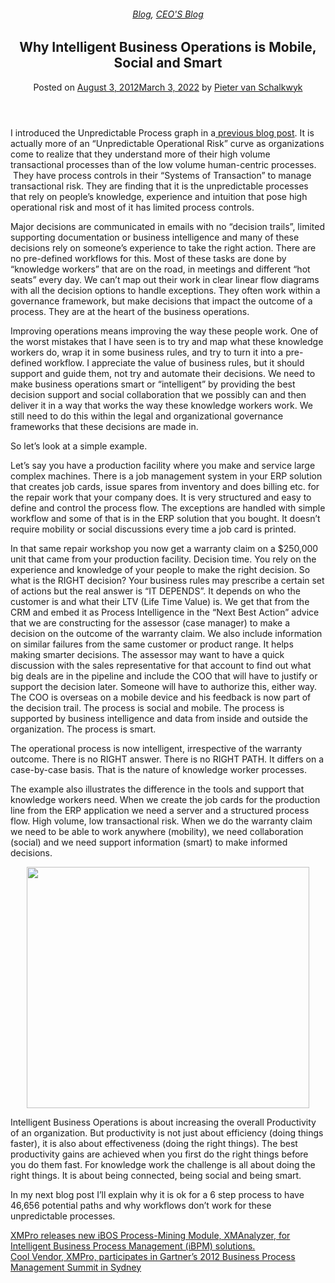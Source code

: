
<article class="post-1249 post type-post status-publish format-standard has-post-thumbnail hentry category-blog category-pieter-blog tag-intelligent-business-operations" id="post-1249">
<div class="article-inner">
<header class="entry-header">
<div class="entry-header-text entry-header-text-top text-center">
<h6 class="entry-category is-xsmall"><a href="https://xmpro.com/category/blog/" rel="category tag">Blog</a>, <a href="https://xmpro.com/category/blog/pieter-blog/" rel="category tag">CEO'S Blog</a></h6><h1 class="entry-title">Why Intelligent Business Operations is Mobile, Social and Smart</h1><div class="entry-divider is-divider small"></div>
<div class="entry-meta uppercase is-xsmall">
<span class="posted-on">Posted on <a href="https://xmpro.com/intelligent-business-operations-mobile-social-smart/" rel="bookmark"><time class="entry-date published" datetime="2012-08-03T01:38:38+00:00">August 3, 2012</time><time class="updated" datetime="2022-03-03T04:25:53+00:00">March 3, 2022</time></a></span> <span class="byline">by <span class="meta-author vcard"><a class="url fn n" href="https://xmpro.com/author/pietervs/">Pieter van Schalkwyk</a></span></span> </div>
</div>
</header>
<div class="entry-content single-page">
<p>I introduced the Unpredictable Process graph in a<a href="https://xmpro.com/unpredictable-processes/" title="Operational Risk: When You Stick Your Head In The Sand"> previous blog post</a>. It is actually more of an “Unpredictable Operational Risk” curve as organizations come to realize that they understand more of their high volume transactional processes than of the low volume human-centric processes.  They have process controls in their “Systems of Transaction” to manage transactional risk. They are finding that it is the unpredictable processes that rely on people’s knowledge, experience and intuition that pose high operational risk and most of it has limited process controls.</p>
<p>Major decisions are communicated in emails with no “decision trails”, limited supporting documentation or business intelligence and many of these decisions rely on someone’s experience to take the right action. There are no pre-defined workflows for this. Most of these tasks are done by “knowledge workers” that are on the road, in meetings and different “hot seats” every day. We can’t map out their work in clear linear flow diagrams with all the decision options to handle exceptions. They often work within a governance framework, but make decisions that impact the outcome of a process. They are at the heart of the business operations.</p>
<p>Improving operations means improving the way these people work. One of the worst mistakes that I have seen is to try and map what these knowledge workers do, wrap it in some business rules, and try to turn it into a pre-defined workflow. I appreciate the value of business rules, but it should support and guide them, not try and automate their decisions. We need to make business operations smart or “intelligent” by providing the best decision support and social collaboration that we possibly can and then deliver it in a way that works the way these knowledge workers work. We still need to do this within the legal and organizational governance frameworks that these decisions are made in.</p>
<p>So let’s look at a simple example.</p>
<p>Let’s say you have a production facility where you make and service large complex machines. There is a job management system in your ERP solution that creates job cards, issue spares from inventory and does billing etc. for the repair work that your company does. It is very structured and easy to define and control the process flow. The exceptions are handled with simple workflow and some of that is in the ERP solution that you bought. It doesn’t require mobility or social discussions every time a job card is printed.</p>
<p>In that same repair workshop you now get a warranty claim on a $250,000 unit that came from your production facility. Decision time. You rely on the experience and knowledge of your people to make the right decision. So what is the RIGHT decision? Your business rules may prescribe a certain set of actions but the real answer is “IT DEPENDS”. It depends on who the customer is and what their LTV (Life Time Value) is. We get that from the CRM and embed it as Process Intelligence in the “Next Best Action” advice that we are constructing for the assessor (case manager) to make a decision on the outcome of the warranty claim. We also include information on similar failures from the same customer or product range. It helps making smarter decisions. The assessor may want to have a quick discussion with the sales representative for that account to find out what big deals are in the pipeline and include the COO that will have to justify or support the decision later. Someone will have to authorize this, either way. The COO is overseas on a mobile device and his feedback is now part of the decision trail. The process is social and mobile. The process is supported by business intelligence and data from inside and outside the organization. The process is smart.</p>
<p>The operational process is now intelligent, irrespective of the warranty outcome. There is no RIGHT answer. There is no RIGHT PATH. It differs on a case-by-case basis. That is the nature of knowledge worker processes.</p>
<p>The example also illustrates the difference in the tools and support that knowledge workers need. When we create the job cards for the production line from the ERP application we need a server and a structured process flow. High volume, low transactional risk. When we do the warranty claim we need to be able to work anywhere (mobility), we need collaboration (social) and we need support information (smart) to make informed decisions.</p>
<p style="text-align: center;"><a href="https://xmpro.com/wp-content/uploads/2012/08/GraphUnpredictable2.jpg"><img height="386" src="https://xmpro.com/wp-content/uploads/2012/08/GraphUnpredictable2.jpg" width="452"/>
</a></p>
<p>Intelligent Business Operations is about increasing the overall Productivity of an organization. But productivity is not just about efficiency (doing things faster), it is also about effectiveness (doing the right things). The best productivity gains are achieved when you first do the right things before you do them fast. For knowledge work the challenge is all about doing the right things. It is about being connected, being social and being smart.</p>
<p>In my next blog post I’ll explain why it is ok for a 6 step process to have 46,656 potential paths and why workflows don’t work for these unpredictable processes.</p>
<div class="blog-share text-center"><div class="is-divider medium"></div><div class="social-icons share-icons share-row relative"><a aria-label="Share on WhatsApp" class="icon button circle is-outline tooltip whatsapp show-for-medium" data-action="share/whatsapp/share" href="whatsapp://send?text=Why%20Intelligent%20Business%20Operations%20is%20Mobile%2C%20Social%20and%20Smart - https://xmpro.com/intelligent-business-operations-mobile-social-smart/" title="Share on WhatsApp"><i class="icon-whatsapp"></i></a><a aria-label="Share on Facebook" class="icon button circle is-outline tooltip facebook" data-label="Facebook" href="https://www.facebook.com/sharer.php?u=https://xmpro.com/intelligent-business-operations-mobile-social-smart/" onclick="window.open(this.href,this.title,'width=500,height=500,top=300px,left=300px'); return false;" rel="noopener nofollow" target="_blank" title="Share on Facebook"><i class="icon-facebook"></i></a><a aria-label="Share on Twitter" class="icon button circle is-outline tooltip twitter" href="https://twitter.com/share?url=https://xmpro.com/intelligent-business-operations-mobile-social-smart/" onclick="window.open(this.href,this.title,'width=500,height=500,top=300px,left=300px'); return false;" rel="noopener nofollow" target="_blank" title="Share on Twitter"><i class="icon-twitter"></i></a><a aria-label="Email to a Friend" class="icon button circle is-outline tooltip email" href="/cdn-cgi/l/email-protection#5b64282e39313e382f660c33227e696b12352f3e3737323c3e352f7e696b192e2832353e28287e696b142b3e293a2f323435287e696b32287e696b16343932373e7e69187e696b083438323a377e696b3a353f7e696b08363a292f7d39343f226618333e38307e696b2f3332287e696b342e2f7e681a7e696b332f2f2b287e681a7e691d7e691d23362b2934753834367e691d32352f3e3737323c3e352f76392e2832353e282876342b3e293a2f323435287636343932373e76283438323a377628363a292f7e691d" rel="nofollow" title="Email to a Friend"><i class="icon-envelop"></i></a><a aria-label="Pin on Pinterest" class="icon button circle is-outline tooltip pinterest" href="https://pinterest.com/pin/create/button?url=https://xmpro.com/intelligent-business-operations-mobile-social-smart/&amp;media=https://xmpro.com/wp-content/uploads/2012/08/GraphUnpredictable2.jpg&amp;description=Why%20Intelligent%20Business%20Operations%20is%20Mobile%2C%20Social%20and%20Smart" onclick="window.open(this.href,this.title,'width=500,height=500,top=300px,left=300px'); return false;" rel="noopener nofollow" target="_blank" title="Pin on Pinterest"><i class="icon-pinterest"></i></a><a aria-label="Share on LinkedIn" class="icon button circle is-outline tooltip linkedin" href="https://www.linkedin.com/shareArticle?mini=true&amp;url=https://xmpro.com/intelligent-business-operations-mobile-social-smart/&amp;title=Why%20Intelligent%20Business%20Operations%20is%20Mobile%2C%20Social%20and%20Smart" onclick="window.open(this.href,this.title,'width=500,height=500,top=300px,left=300px'); return false;" rel="noopener nofollow" target="_blank" title="Share on LinkedIn"><i class="icon-linkedin"></i></a></div></div></div>
<nav class="navigation-post" id="nav-below" role="navigation">
<div class="flex-row next-prev-nav bt bb">
<div class="flex-col flex-grow nav-prev text-left">
<div class="nav-previous"><a href="https://xmpro.com/xmpro-releases-new-ibos-process-mining-module-xmanalyzer/" rel="prev"><span class="hide-for-small"><i class="icon-angle-left"></i></span> XMPro releases new iBOS Process-Mining Module, XMAnalyzer, for Intelligent Business Process Management (iBPM) solutions.</a></div>
</div>
<div class="flex-col flex-grow nav-next text-right">
<div class="nav-next"><a href="https://xmpro.com/cool-vendor-xmpro-participates-in-gartners-2012-business-process-management-summit-in-sydney/" rel="next">Cool Vendor, XMPro, participates in Gartner’s 2012 Business Process Management Summit in Sydney <span class="hide-for-small"><i class="icon-angle-right"></i></span></a></div> </div>
</div>
</nav>
</div>
</article>
<div class="comments-area" id="comments">
</div>
